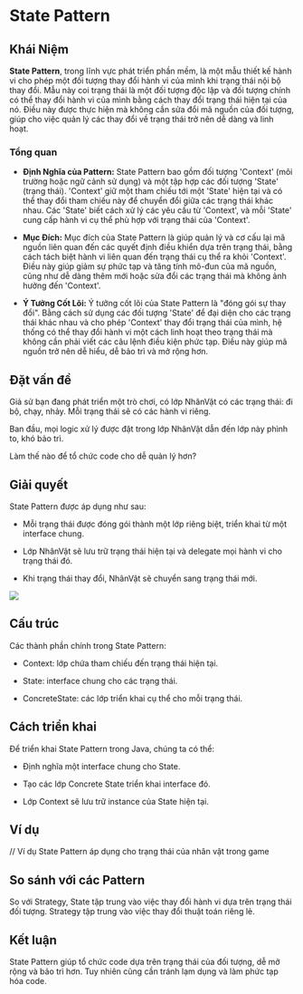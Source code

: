 # State Pattern

## Khái Niệm

**State Pattern**, trong lĩnh vực phát triển phần mềm, là một mẫu thiết kế hành vi cho phép một đối tượng thay đổi hành vi của mình khi trạng thái nội bộ thay đổi. Mẫu này coi trạng thái là một đối tượng độc lập và đối tượng chính có thể thay đổi hành vi của mình bằng cách thay đổi trạng thái hiện tại của nó. Điều này được thực hiện mà không cần sửa đổi mã nguồn của đối tượng, giúp cho việc quản lý các thay đổi về trạng thái trở nên dễ dàng và linh hoạt.

### Tổng quan

- **Định Nghĩa của Pattern:** State Pattern bao gồm đối tượng 'Context' (môi trường hoặc ngữ cảnh sử dụng) và một tập hợp các đối tượng 'State' (trạng thái). 'Context' giữ một tham chiếu tới một 'State' hiện tại và có thể thay đổi tham chiếu này để chuyển đổi giữa các trạng thái khác nhau. Các 'State' biết cách xử lý các yêu cầu từ 'Context', và mỗi 'State' cung cấp hành vi cụ thể phù hợp với trạng thái của 'Context'.

- **Mục Đích:** Mục đích của State Pattern là giúp quản lý và cơ cấu lại mã nguồn liên quan đến các quyết định điều khiển dựa trên trạng thái, bằng cách tách biệt hành vi liên quan đến trạng thái cụ thể ra khỏi 'Context'. Điều này giúp giảm sự phức tạp và tăng tính mô-đun của mã nguồn, cũng như dễ dàng thêm mới hoặc sửa đổi các trạng thái mà không ảnh hưởng đến 'Context'.

- **Ý Tưởng Cốt Lõi:** Ý tưởng cốt lõi của State Pattern là "đóng gói sự thay đổi". Bằng cách sử dụng các đối tượng 'State' để đại diện cho các trạng thái khác nhau và cho phép 'Context' thay đổi trạng thái của mình, hệ thống có thể thay đổi hành vi một cách linh hoạt theo trạng thái mà không cần phải viết các câu lệnh điều kiện phức tạp. Điều này giúp mã nguồn trở nên dễ hiểu, dễ bảo trì và mở rộng hơn.

## Đặt vấn đề

Giả sử bạn đang phát triển một trò chơi, có lớp NhânVật có các trạng thái: đi bộ, chạy, nhảy. Mỗi trạng thái sẽ có các hành vi riêng.

Ban đầu, mọi logic xử lý được đặt trong lớp NhânVật dẫn đến lớp này phình to, khó bảo trì.

Làm thế nào để tổ chức code cho dễ quản lý hơn?

## Giải quyết

State Pattern được áp dụng như sau:

- Mỗi trạng thái được đóng gói thành một lớp riêng biệt, triển khai từ một interface chung.

- Lớp NhânVật sẽ lưu trữ trạng thái hiện tại và delegate mọi hành vi cho trạng thái đó.

- Khi trạng thái thay đổi, NhânVật sẽ chuyển sang trạng thái mới.

![](https://refactoring.guru/images/patterns/diagrams/state/structure.png)

## Cấu trúc

Các thành phần chính trong State Pattern:

- Context: lớp chứa tham chiếu đến trạng thái hiện tại.

- State: interface chung cho các trạng thái.

- ConcreteState: các lớp triển khai cụ thể cho mỗi trạng thái.

## Cách triển khai

Để triển khai State Pattern trong Java, chúng ta có thể:

- Định nghĩa một interface chung cho State.

- Tạo các lớp Concrete State triển khai interface đó.

- Lớp Context sẽ lưu trữ instance của State hiện tại.

## Ví dụ

// Ví dụ State Pattern áp dụng cho trạng thái của nhân vật trong game

## So sánh với các Pattern

So với Strategy, State tập trung vào việc thay đổi hành vi dựa trên trạng thái đối tượng. Strategy tập trung vào việc thay đổi thuật toán riêng lẻ.

## Kết luận

State Pattern giúp tổ chức code dựa trên trạng thái của đối tượng, dễ mở rộng và bảo trì hơn. Tuy nhiên cũng cần tránh lạm dụng và làm phức tạp hóa code.